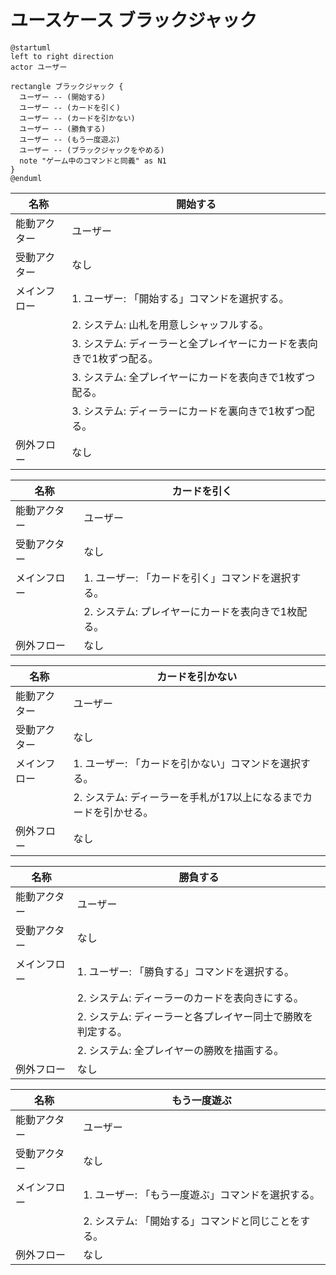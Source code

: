 # ユースケース ブラックジャック

```plantuml
@startuml
left to right direction
actor ユーザー

rectangle ブラックジャック {
  ユーザー -- (開始する)
  ユーザー -- (カードを引く)
  ユーザー -- (カードを引かない)
  ユーザー -- (勝負する)
  ユーザー -- (もう一度遊ぶ)
  ユーザー -- (ブラックジャックをやめる)
  note "ゲーム中のコマンドと同義" as N1
}
@enduml
```

|     名称     |                               開始する                               |
| ------------ | -------------------------------------------------------------------- |
| 能動アクター | ユーザー                                                             |
| 受動アクター | なし                                                                 |
| メインフロー | 1. ユーザー: 「開始する」コマンドを選択する。                        |
|              | 2. システム: 山札を用意しシャッフルする。                            |
|              | 3. システム: ディーラーと全プレイヤーにカードを表向きで1枚ずつ配る。 |
|              | 3. システム: 全プレイヤーにカードを表向きで1枚ずつ配る。             |
|              | 3. システム: ディーラーにカードを裏向きで1枚ずつ配る。               |
| 例外フロー   | なし                                                                 |

|     名称     |                    カードを引く                    |
| ------------ | -------------------------------------------------- |
| 能動アクター | ユーザー                                           |
| 受動アクター | なし                                               |
| メインフロー | 1. ユーザー: 「カードを引く」コマンドを選択する。  |
|              | 2. システム: プレイヤーにカードを表向きで1枚配る。 |
| 例外フロー   | なし                                               |

|     名称     |                         カードを引かない                          |
| ------------ | ----------------------------------------------------------------- |
| 能動アクター | ユーザー                                                          |
| 受動アクター | なし                                                              |
| メインフロー | 1. ユーザー: 「カードを引かない」コマンドを選択する。             |
|              | 2. システム: ディーラーを手札が17以上になるまでカードを引かせる。 |
| 例外フロー   | なし                                                              |

|     名称     |                          勝負する                           |
| ------------ | ----------------------------------------------------------- |
| 能動アクター | ユーザー                                                    |
| 受動アクター | なし                                                        |
| メインフロー | 1. ユーザー: 「勝負する」コマンドを選択する。               |
|              | 2. システム: ディーラーのカードを表向きにする。             |
|              | 2. システム: ディーラーと各プレイヤー同士で勝敗を判定する。 |
|              | 2. システム: 全プレイヤーの勝敗を描画する。                 |
| 例外フロー   | なし                                                        |

|     名称     |                    もう一度遊ぶ                     |
| ------------ | --------------------------------------------------- |
| 能動アクター | ユーザー                                            |
| 受動アクター | なし                                                |
| メインフロー | 1. ユーザー: 「もう一度遊ぶ」コマンドを選択する。   |
|              | 2. システム: 「開始する」コマンドと同じことをする。 |
| 例外フロー   | なし                                                |
